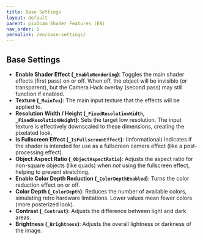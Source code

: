 ```yaml
---
title: Base Settings
layout: default
parent: pixOcam Shader Features (EN)
nav_order: 1
permalink: /en/base-settings/
---
```


## Base Settings

*   **Enable Shader Effect (`_EnableRendering`)**:
    Toggles the main shader effects (first pass) on or off. When off, the object will be invisible (or transparent), but the Camera Hack overlay (second pass) may still function if enabled.
*   **Texture (`_MainTex`)**:
    The main input texture that the effects will be applied to.
*   **Resolution Width / Height (`_FixedResolutionWidth`, `_FixedResolutionHeight`)**:
    Sets the target low resolution. The input texture is effectively downscaled to these dimensions, creating the pixelated look.
*   **Is Fullscreen Effect (`_IsFullscreenEffect`)**:
    (Informational) Indicates if the shader is intended for use as a fullscreen camera effect (like a post-processing effect).
*   **Object Aspect Ratio (`_ObjectAspectRatio`)**:
    Adjusts the aspect ratio for non-square objects (like quads) when *not* using the fullscreen effect, helping to prevent stretching.
*   **Enable Color Depth Reduction (`_ColorDepthEnabled`)**:
    Turns the color reduction effect on or off.
*   **Color Depth (`_ColorDepth`)**:
    Reduces the number of available colors, simulating retro hardware limitations. Lower values mean fewer colors (more posterized look).
*   **Contrast (`_Contrast`)**:
    Adjusts the difference between light and dark areas.
*   **Brightness (`_Brightness`)**:
    Adjusts the overall lightness or darkness of the image. 